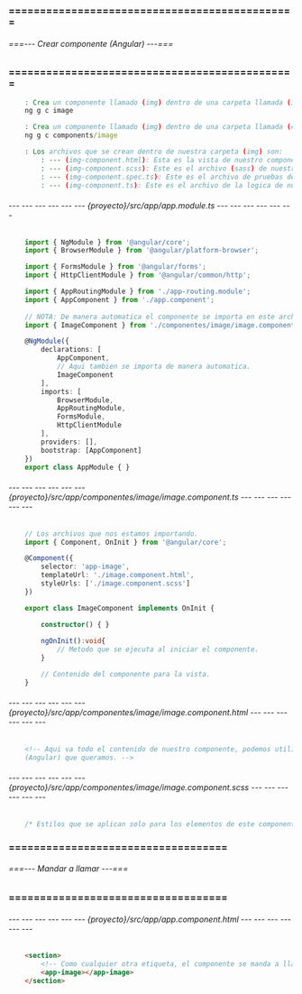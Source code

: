 ### ============================================== ###
###### ===--- Crear componente (Angular) ---=== ######
### ============================================== ###

```bat
	: Crea un componente llamado (img) dentro de una carpeta llamada (img) en la ruta [src/app/img].
	ng g c image

	: Crea un componente llamado (img) dentro de una carpeta llamada (components/img) en la ruta [src/app/components/img].
	ng g c components/image

	: Los archivos que se crean dentro de nuestra carpeta (img) son: 
		: --- (img-component.html): Esta es la vista de nuestro componente.
		: --- (img-component.scss): Este es el archivo (sass) de nuestro componente.
		: --- (img-component.spec.ts): Este es el archivo de pruebas de nuestro componente.
		: --- (img-component.ts): Este es el archivo de la logica de nuestro componente.
```

###### --- --- --- --- --- --- {proyecto}/src/app/app.module.ts --- --- --- --- --- --- ######
```typescript
	import { NgModule } from '@angular/core';
	import { BrowserModule } from '@angular/platform-browser';

	import { FormsModule } from '@angular/forms';
	import { HttpClientModule } from '@angular/common/http';

	import { AppRoutingModule } from './app-routing.module';
	import { AppComponent } from './app.component';
	
	// NOTA: De manera automatica el componente se importa en este archivo.
	import { ImageComponent } from './componentes/image/image.component';

	@NgModule({
		declarations: [
			AppComponent, 
			// Aqui tambien se importa de manera automatica.
			ImageComponent
		],
		imports: [
			BrowserModule,
			AppRoutingModule, 
			FormsModule, 
			HttpClientModule
		],
		providers: [],
		bootstrap: [AppComponent]
	})
	export class AppModule { }
```

###### --- --- --- --- --- --- {proyecto}/src/app/componentes/image/image.component.ts --- --- --- --- --- --- ######
```typescript
	// Los archivos que nos estamos importando.
	import { Component, OnInit } from '@angular/core';

	@Component({
		selector: 'app-image', 
		templateUrl: './image.component.html', 
		styleUrls: ['./image.component.scss']
	})

	export class ImageComponent implements OnInit {

		constructor() { }
		
		ngOnInit():void{
			// Metodo que se ejecuta al iniciar el componente.
		}

		// Contenido del componente para la vista.
	}
```

###### --- --- --- --- --- --- {proyecto}/src/app/componentes/image/image.component.html --- --- --- --- --- --- ######
```html
	<!-- Aqui va todo el contenido de nuestro componente, podemos utilizar toda las directivas de 
	(Angular) que queramos. -->
```

###### --- --- --- --- --- --- {proyecto}/src/app/componentes/image/image.component.scss --- --- --- --- --- --- ######
```css
	/* Estilos que se aplican solo para los elementos de este componente. */
```

### =================================== ###
###### ===--- Mandar a llamar ---=== ######
### =================================== ###

<!-- Los componentes pueden ser mandados a llamar en el archivo principal (App.component.html) o 
dentro de otros componentes. -->

###### --- --- --- --- --- --- {proyecto}/src/app/app.component.html --- --- --- --- --- --- ######
```html
	<section>
		<!-- Como cualquier otra etiqueta, el componente se manda a llamar. -->
		<app-image></app-image>
	</section>
```
